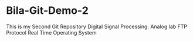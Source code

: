 # Bila-Git-Demo-2
This is my Second Git Repository
Digital Signal Processing.
Analog lab
FTP Protocol
Real Time Operating System

